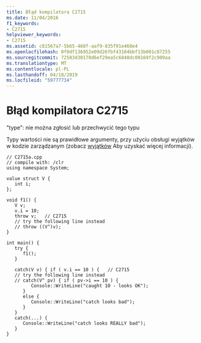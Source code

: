 ```yaml
---
title: Błąd kompilatora C2715
ms.date: 11/04/2016
f1_keywords:
- C2715
helpviewer_keywords:
- C2715
ms.assetid: c81567a7-5b65-468f-aaf9-835f91e468e4
ms.openlocfilehash: 0f0df136952e09d26fbf43104bbf13b001c87255
ms.sourcegitcommit: 72583d30170d6ef29ea5c6848dc00169f2c909aa
ms.translationtype: MT
ms.contentlocale: pl-PL
ms.lasthandoff: 04/18/2019
ms.locfileid: "59777734"
---
```

# <a name="compiler-error-c2715"></a>Błąd kompilatora C2715

"type": nie można zgłosić lub przechwycić tego typu

Typy wartości nie są prawidłowe argumenty, przy użyciu obsługi wyjątków w kodzie zarządzanym (zobacz [wyjątków](../../extensions/exception-handling-cpp-component-extensions.md) Aby uzyskać więcej informacji).

```
// C2715a.cpp
// compile with: /clr
using namespace System;

value struct V {
   int i;
};

void f1() {
   V v;
   v.i = 10;
   throw v;   // C2715
   // try the following line instead
   // throw ((V^)v);
}

int main() {
   try {
      f1();
   }

   catch(V v) { if ( v.i == 10 ) {   // C2715
   // try the following line instead
   // catch(V^ pv) { if ( pv->i == 10 ) {
         Console::WriteLine("caught 10 - looks OK");
      }
      else {
         Console::WriteLine("catch looks bad");
      }
   }
   catch(...) {
      Console::WriteLine("catch looks REALLY bad");
   }
}
```
